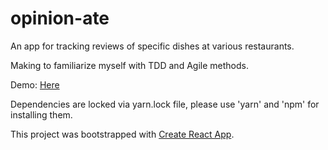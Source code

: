 # opinion-ate

An app for tracking reviews of specific dishes at various restaurants.

Making to familiarize myself with TDD and Agile methods.

Demo: [Here](https://opinionate-tdd.netlify.app/)

Dependencies are locked via yarn.lock file, please use 'yarn' and 'npm' for installing them.

This project was bootstrapped with [Create React App](https://github.com/facebook/create-react-app).
